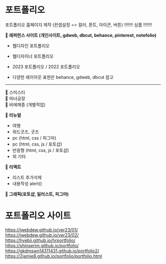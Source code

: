 # 포트폴리오

포트폴리오 홈페이지 제작
(컨셉설정 => 컬러, 폰트, 아이콘, 버튼)
!!!!!!! 심플 !!!!!!!

📢<strong> 레퍼런스 사이트 (개인사이트, gdweb, dbcut, behance, pinterest, notefolio) </strong>
- 웹디자인 포트폴리오
- 웹디자이너 포트폴리오 
- 2023 포트폴리오 / 2022 포트폴리오

- 다양한 레이아웃 표현은 behance, gdweb,  dbcut 참고
-----------------------------------------------------------------------------
📢 스미스티<br />
📢 마녀공장<br />
📢 비에메종 (개별작업)

📢<strong> 리뉴얼 </strong>
- 여행
- 위드굿즈, 굿즈 
- pc (html, css / 피그마)
- pc (html, css, js / 포토샵)
- 반응형 (html, css, js / 포토샵)
- 외 기타

📢<strong> 리액트 </strong> 
- 리스트 추가삭제
- 내용작성 alert()

📢<strong> 그래픽(포토샵, 일러스트, 피그마) </strong> 

# 포트폴리오 사이트 

https://jwebdew.github.io/ver23/01/ <br />
https://jwebdew.github.io/ver23/02/ <br />
https://hyebii.github.io/hrportfolio/ <br />
https://shinserim.github.io/portfolio/ <br />
https://gkdmswn14311431.github.io/portfolio2/ <br />
https://2jamie8.github.io/portfolio/portfolio.html




